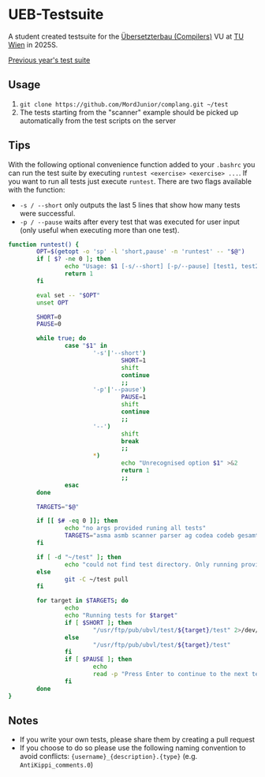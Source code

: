 # UEB-Testsuite
A student created testsuite for the [Übersetzterbau (Compilers)](https://tiss.tuwien.ac.at/course/educationDetails.xhtml?dswid=7084&dsrid=741&semester=2025S&courseNr=185A48) VU at [TU Wien](https://www.tuwien.at/en/) in 2025S.

[Previous year's test suite](https://github.com/AntiKippi/UEB-Testsuite-2024S)

## Usage
1. `git clone https://github.com/MordJunior/complang.git ~/test`
2. The tests starting from the "scanner" example should be picked up automatically from the test scripts on the server

## Tips
With the following optional convenience function added to your `.bashrc` you can run the test suite by executing `runtest <exercise> <exercise> ...`.
If you want to run all tests just execute `runtest`. There are two flags available with the function:
- `-s / --short` only outputs the last 5 lines that show how many tests were successful. 
- `-p / --pause` waits after every test that was executed for user input (only useful when executing more than one test).

```bash
function runtest() {
        OPT=$(getopt -o 'sp' -l 'short,pause' -n 'runtest' -- "$@")
        if [ $? -ne 0 ]; then
                echo "Usage: $1 [-s/--short] [-p/--pause] [test1, test2, ...]" >&2
                return 1
        fi

        eval set -- "$OPT"
        unset OPT

        SHORT=0
        PAUSE=0

        while true; do
                case "$1" in
                        '-s'|'--short')
                                SHORT=1
                                shift
                                continue
                                ;;
                        '-p'|'--pause')
                                PAUSE=1
                                shift
                                continue
                                ;;
                        '--')
                                shift
                                break
                                ;;
                        *)
                                echo "Unrecognised option $1" >&2
                                return 1
                                ;;
                esac
        done

        TARGETS="$@"

        if [[ $# -eq 0 ]]; then
                echo "no args provided runing all tests"
                TARGETS="asma asmb scanner parser ag codea codeb gesamt"
        fi

        if [ -d "~/test" ]; then
                echo "could not find test directory. Only running provided tests"
        else
                git -C ~/test pull
        fi

        for target in $TARGETS; do
                echo
                echo "Running tests for $target"
                if [ $SHORT ]; then
                        "/usr/ftp/pub/ubvl/test/${target}/test" 2>/dev/null | tail -n5
                else
                        "/usr/ftp/pub/ubvl/test/${target}/test"
                fi
                if [ $PAUSE ]; then
                        echo
                        read -p "Press Enter to continue to the next test"
                fi
        done
}
```

## Notes
- If you write your own tests, please share them by creating a pull request
- If you choose to do so please use the following naming convention to avoid conflicts: `{username}_{description}.{type}` (e.g. `AntiKippi_comments.0`)
